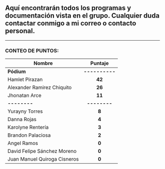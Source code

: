 ## Aquí encontrarán todos los programas y documentación vista en el grupo. Cualquier duda contactar conmigo a mi correo o contacto personal.

---

### **CONTEO DE PUNTOS**:

| Nombre                |    Puntaje     |
| --------------------- | :------------: |
| **Pódium**            | **----------** |
| Hamlet Pirazan|     **42**|
| Alexander Ramirez Chiquito |     **26**|
| Jhonatan Arce |     **11**|
| **--------**          |  **--------**  |
| Yurayny Torres|     **8**|
| Danna Rojas |     **4**|
| Karolyne Rentería |     **3**|
| Brandon Palaciosa      |     **2**|
| Angel Ramos |     **0**|
| David Felipe Sánchez Moreno |     **0**|
| Juan Manuel Quiroga Cisneros |     **0**|
